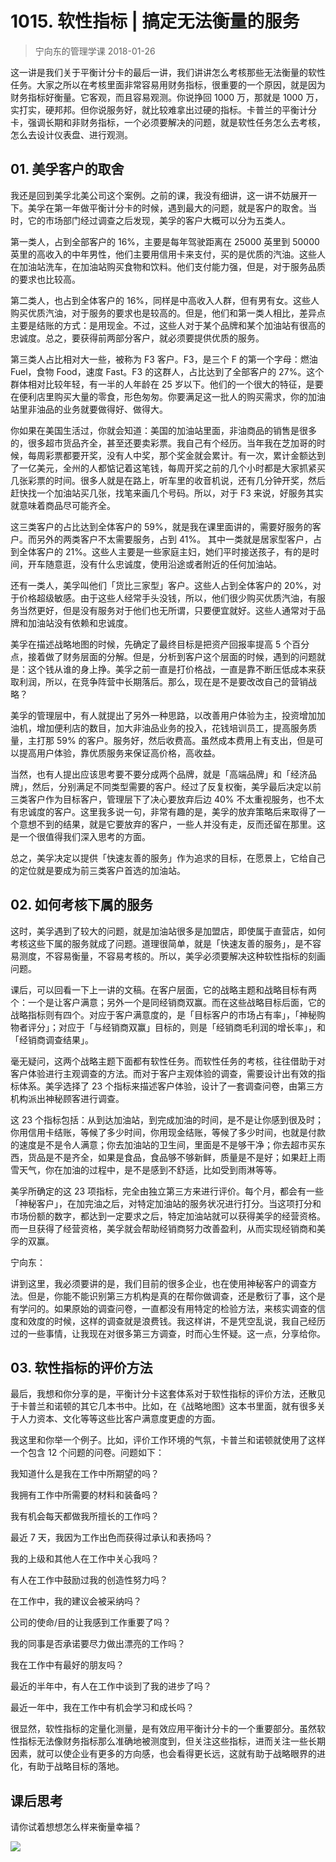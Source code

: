 # 1015. 软性指标 | 搞定无法衡量的服务
> 宁向东的管理学课
2018-01-26

这一讲是我们关于平衡计分卡的最后一讲，我们讲讲怎么考核那些无法衡量的软性任务。大家之所以在考核里面非常容易用财务指标，很重要的一个原因，就是因为财务指标好衡量。它客观，而且容易观测。你说挣回 1000 万，那就是 1000 万，实打实，硬邦邦。但你说服务好，就比较难拿出过硬的指标。卡普兰的平衡计分卡，强调长期和非财务指标，一个必须要解决的问题，就是软性任务怎么去考核，怎么去设计仪表盘、进行观测。

## 01. 美孚客户的取舍

我还是回到美孚北美公司这个案例。之前的课，我没有细讲，这一讲不妨展开一下。美孚在第一年做平衡计分卡的时候，遇到最大的问题，就是客户的取舍。当时，它的市场部门经过调查之后发现，美孚的客户大概可以分为五类人。

第一类人，占到全部客户的 16%，主要是每年驾驶距离在 25000 英里到 50000 英里的高收入的中年男性，他们主要用信用卡来支付，买的是优质的汽油。这些人在加油站洗车，在加油站购买食物和饮料。他们支付能力强，但是，对于服务品质的要求也比较高。

第二类人，也占到全体客户的 16%，同样是中高收入人群，但有男有女。这些人购买优质汽油，对于服务的要求也是较高的。但是，他们和第一类人相比，差异点主要是结账的方式：是用现金。不过，这些人对于某个品牌和某个加油站有很高的忠诚度。总之，要获得前两部分客户，就必须要提供优质的服务。

第三类人占比相对大一些，被称为 F3 客户。F3，是三个 F 的第一个字母：燃油 Fuel，食物 Food，速度 Fast。F3 的这群人，占比达到了全部客户的 27%。这个群体相对比较年轻，有一半的人年龄在 25 岁以下。他们的一个很大的特征，是要在便利店里购买大量的零食，形色匆匆。你要满足这一批人的购买需求，你的加油站里非油品的业务就要做得好、做得大。

你如果在美国生活过，你就会知道：美国的加油站里面，非油商品的销售是很多的，很多超市货品齐全，甚至还要卖彩票。我自己有个经历。当年我在芝加哥的时候，每周彩票都要开奖，没有人中奖，那个奖金就会累计。有一次，累计金额达到了一亿美元，全州的人都惦记着这笔钱，每周开奖之前的几个小时都是大家抓紧买几张彩票的时间。很多人就是在路上，听车里的收音机说，还有几分钟开奖，然后赶快找一个加油站买几张，找笔来画几个号码。所以，对于 F3 来说，好服务其实就意味着商品尽可能齐全。

这三类客户的占比达到全体客户的 59%，就是我在课里面讲的，需要好服务的客户。而另外的两类客户不太需要服务，占到 41%。
其中一类就是居家型客户，占到全体客户的 21%。这些人主要是一些家庭主妇，她们平时接送孩子，有的是时间，开车随意逛，没有什么忠诚度，使用沿途或者附近的任何加油站。

还有一类人，美孚叫他们「货比三家型」客户。这些人占到全体客户的 20%，对于价格超级敏感。由于这些人经常手头没钱，所以，他们很少购买优质汽油，有服务当然更好，但是没有服务对于他们也无所谓，只要便宜就好。这些人通常对于品牌和加油站没有依赖和忠诚度。

美孚在描述战略地图的时候，先确定了最终目标是把资产回报率提高 5 个百分点，接着做了财务层面的分解。但是，分析到客户这个层面的时候，遇到的问题就是：这个钱从谁的身上挣。美孚之前一直是打价格战，一直是靠不断压低成本来获取利润，所以，在竞争阵营中长期落后。那么，现在是不是要改改自己的营销战略？

美孚的管理层中，有人就提出了另外一种思路，以改善用户体验为主，投资增加加油机，增加便利店的数目，加大非油品业务的投入，花钱培训员工，提高服务质量，主打那 59% 的客户。服务好，然后收费高。虽然成本费用上有支出，但是可以提高用户体验，靠优质服务来保证高价格，高收益。

当然，也有人提出应该思考要不要分成两个品牌，就是「高端品牌」和「经济品牌」，然后，分别满足不同类型需要的客户。经过了反复权衡，美孚最后决定以前三类客户作为目标客户，管理层下了决心要放弃后边 40% 不太重视服务，也不太有忠诚度的客户。这里我多说一句，非常有趣的是，美孚的放弃策略后来取得了一个意想不到的结果，就是它要放弃的客户，一些人并没有走，反而还留在那里。这是一个很值得我们深入思考的方面。

总之，美孚决定以提供「快速友善的服务」作为追求的目标，在愿景上，它给自己的定位就是要成为前三类客户首选的加油站。

## 02. 如何考核下属的服务

这时，美孚遇到了较大的问题，就是加油站很多是加盟店，即使属于直营店，如何考核这些下属的服务就成了问题。道理很简单，就是「快速友善的服务」，是不容易测度，不容易衡量，不容易考核的。所以，美孚必须要解决这种软性指标的刻画问题。

课后，可以回看一下上一讲的文稿。在客户层面，它的战略主题和战略目标有两个：一个是让客户满意；另外一个是同经销商双赢。而在这些战略目标后面，它的战略指标则有四个。对应于客户满意度的，是「目标客户的市场占有率」，「神秘购物者评分」；对应于「与经销商双赢」目标的，则是「经销商毛利润的增长率」，和「经销商调查结果」。

毫无疑问，这两个战略主题下面都有软性任务。而软性任务的考核，往往借助于对客户体验进行主观调查的方法。而对于客户主观体验的调查，需要设计出有效的指标体系。美孚选择了 23 个指标来描述客户体验，设计了一套调查问卷，由第三方机构派出神秘顾客进行调查。

这 23 个指标包括：从到达加油站，到完成加油的时间，是不是让你感到很及时；你用信用卡结账，等候了多少时间，你用现金结账，等候了多少时间，也就是付款的速度是不是令人满意；你去加油站的卫生间，里面是不是够干净；你去超市买东西，货品是不是齐全，如果是食品，食品够不够新鲜，质量是不是好；如果赶上雨雪天气，你在加油的过程中，是不是感到不舒适，比如受到雨淋等等。

美孚所确定的这 23 项指标，完全由独立第三方来进行评价。每个月，都会有一些「神秘客户」，在加完油之后，对特定加油站的服务状况进行打分。当这项打分和市场份额的数字，都达到一定要求之后，特定加油站就可以获得美孚的经营资格。而一旦获得了经营资格，美孚就会帮助经销商努力改善盈利，从而实现经销商和美孚的双赢。

宁向东：

讲到这里，我必须要讲的是，我们目前的很多企业，也在使用神秘客户的调查方法。但是，你能不能识别第三方机构是真的在帮你做调查，还是敷衍了事，这个是有学问的。如果原始的调查问卷，一直都没有用特定的检验方法，来核实调查的信度和效度的时候，这样的调查就是浪费钱。我这样讲，不是凭空乱说，我自己经历过的一些事情，让我现在对很多第三方调查，时而心生怀疑。这一点，分享给你。

## 03. 软性指标的评价方法

最后，我想和你分享的是，平衡计分卡这套体系对于软性指标的评价方法，还散见于卡普兰和诺顿的其它几本书中。比如，在《战略地图》这本书里面，就有很多关于人力资本、文化等等这些比客户满意度更虚的方面。

我这里和你举一个例子。比如，评价工作环境的气氛，卡普兰和诺顿就使用了这样一个包含 12 个问题的问卷。问题如下：

我知道什么是我在工作中所期望的吗？

我拥有工作中所需要的材料和装备吗？

我有机会每天都做我所擅长的工作吗？

最近 7 天，我因为工作出色而获得过承认和表扬吗？

我的上级和其他人在工作中关心我吗？

有人在工作中鼓励过我的创造性努力吗？

在工作中，我的建议会被采纳吗？

公司的使命/目的让我感到工作重要了吗？

我的同事是否承诺要尽力做出漂亮的工作吗？

我在工作中有最好的朋友吗？

最近的半年中，有人在工作中谈到了我的进步了吗？

最近一年中，我在工作中有机会学习和成长吗？

很显然，软性指标的定量化测量，是有效应用平衡计分卡的一个重要部分。虽然软性指标无法像财务指标那么准确地被测度到，但关注这些指标，进而关注一些长期因素，就可以使企业有更多的方向感，也会看得更长远，这就有助于战略眼界的进化，有助于战略目标的落地。

## 课后思考

请你试着想想怎么样来衡量幸福？

![](https://raw.githubusercontent.com/dalong0514/selfstudy/master/图片链接/宁向东/2019020.jpg)
